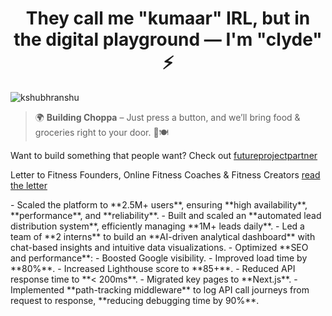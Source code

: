 <h1 align="center">They call me "kumaar" IRL, but in the digital playground — I'm "clyde" ⚡</h1>

<p align="left">
  <img src="https://komarev.com/ghpvc/?username=kshubhranshu&label=Profile%20views&color=0e75b6&style=flat" alt="kshubhranshu" />
</p>

<blockquote align="left">
  🌍 <strong>Building Choppa</strong> –
  Just press a button, and we’ll bring food & groceries right to your door. 🛒🍽️
</blockquote>

<p align="left">
  Want to build something that people want? Check out <a href="https://futureprojectpartner.netlify.app/" target="_blank">futureprojectpartner</a>
</p>
<p align="left">
  Letter to Fitness Founders, Online Fitness Coaches & Fitness Creators <a href="https://futureprojectpartner.netlify.app" target="_blank">read the letter</a>
</p>
<p>
  - Scaled the platform to **2.5M+ users**, ensuring **high availability**, **performance**, and **reliability**.
- Built and scaled an **automated lead distribution system**, efficiently managing **1M+ leads daily**.
- Led a team of **2 interns** to build an **AI-driven analytical dashboard** with chat-based insights and intuitive data visualizations.
- Optimized **SEO and performance**:
  - Boosted Google visibility.
  - Improved load time by **80%**.
  - Increased Lighthouse score to **85+**.
  - Reduced API response time to **< 200ms**.
  - Migrated key pages to **Next.js**.
- Implemented **path-tracking middleware** to log API call journeys from request to response, **reducing debugging time by 90%**.

</p>
